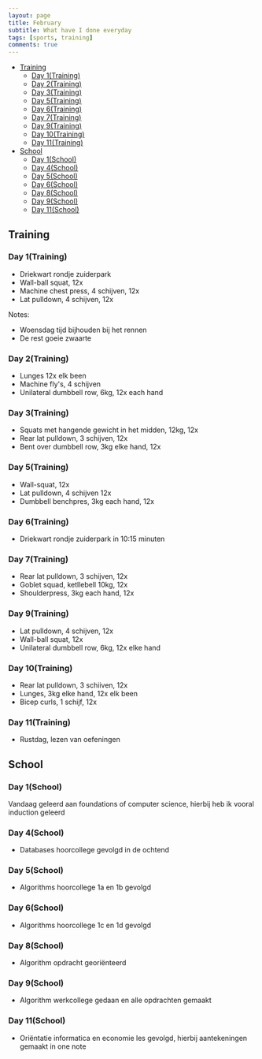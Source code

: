 ```yaml
---
layout: page
title: February
subtitle: What have I done everyday
tags: [sports, training]
comments: true
---
```


<!-- TOC -->

- [Training](#training)
  - [Day 1(Training)](#day-1training)
  - [Day 2(Training)](#day-2training)
  - [Day 3(Training)](#day-3training)
  - [Day 5(Training)](#day-5training)
  - [Day 6(Training)](#day-6training)
  - [Day 7(Training)](#day-7training)
  - [Day 9(Training)](#day-9training)
  - [Day 10(Training)](#day-10training)
  - [Day 11(Training)](#day-11training)
- [School](#school)
  - [Day 1(School)](#day-1school)
  - [Day 4(School)](#day-4school)
  - [Day 5(School)](#day-5school)
  - [Day 6(School)](#day-6school)
  - [Day 8(School)](#day-8school)
  - [Day 9(School)](#day-9school)
  - [Day 11(School)](#day-11school)

<!-- /TOC -->

## Training

### Day 1(Training)

- Driekwart rondje zuiderpark
- Wall-ball squat, 12x
- Machine chest press, 4 schijven, 12x
- Lat pulldown, 4 schijven, 12x

Notes:  

- Woensdag tijd bijhouden bij het rennen
- De rest goeie zwaarte

### Day 2(Training)

- Lunges 12x elk been
- Machine fly's, 4 schijven
- Unilateral dumbbell row, 6kg, 12x each hand

### Day 3(Training)

- Squats met hangende gewicht in het midden, 12kg, 12x
- Rear lat pulldown, 3 schijven, 12x
- Bent over dumbbell row, 3kg elke hand, 12x

### Day 5(Training)

- Wall-squat, 12x
- Lat pulldown, 4 schijven 12x
- Dumbbell benchpres, 3kg each hand, 12x

### Day 6(Training)

- Driekwart rondje zuiderpark in 10:15 minuten
  
### Day 7(Training)

- Rear lat pulldown, 3 schijven, 12x
- Goblet squad, ketllebell 10kg, 12x
- Shoulderpress, 3kg each hand, 12x

### Day 9(Training)

- Lat pulldown, 4 schijven, 12x
- Wall-ball squat, 12x
- Unilateral dumbbell row, 6kg, 12x elke hand

### Day 10(Training)

- Rear lat pulldown, 3 schiiven, 12x
- Lunges, 3kg elke hand, 12x elk been
- Bicep curls, 1 schijf, 12x
  
### Day 11(Training)

- Rustdag, lezen van oefeningen

## School

### Day 1(School)

Vandaag geleerd aan foundations of computer science, hierbij heb ik vooral induction geleerd

### Day 4(School)

- Databases hoorcollege gevolgd in de ochtend

### Day 5(School)

- Algorithms hoorcollege 1a en 1b gevolgd

### Day 6(School)

- Algorithms hoorcollege 1c en 1d gevolgd

### Day 8(School)

- Algorithm opdracht georiënteerd

### Day 9(School)

- Algorithm werkcollege gedaan en alle opdrachten gemaakt

### Day 11(School)

- Oriëntatie informatica en economie les gevolgd, hierbij aantekeningen gemaakt in one note